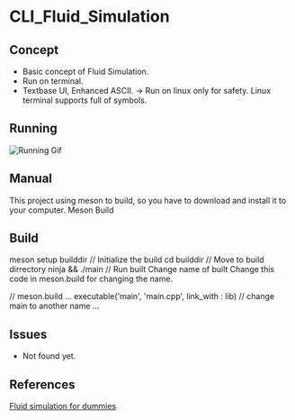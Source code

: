 # CLI_Fluid_Simulation
## Concept
- Basic concept of Fluid Simulation.
- Run on terminal.
- Textbase UI, Enhanced ASCII. -> Run on linux only for safety. Linux terminal supports full of symbols.
## Running
![Running Gif](./img/running.gif)

## Manual
This project using meson to build, so you have to download and install it to your computer. Meson Build

## Build
meson setup builddir //  Initialize the build
cd builddir // Move to build dirrectory
ninja && ./main // Run built
Change name of built
Change this code in meson.build for changing the name.

// meson.build
...
executable('main', 'main.cpp', link_with : lib) // change main to another name
...
## Issues
- Not found yet.
## References
[Fluid simulation for dummies](https://mikeash.com/pyblog/fluid-simulation-for-dummies.html)